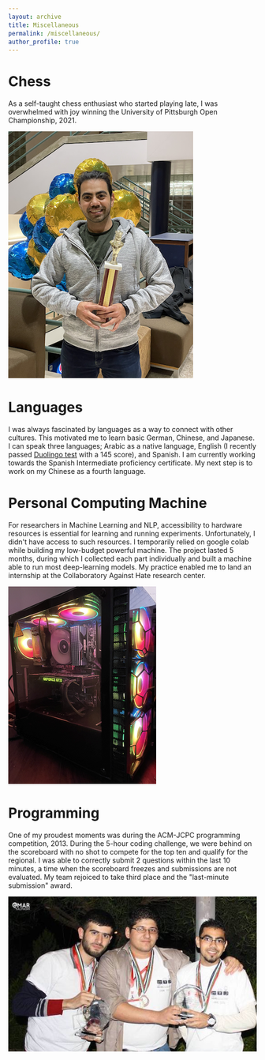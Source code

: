 ```yaml
---
layout: archive
title: Miscellaneous
permalink: /miscellaneous/
author_profile: true
---
```



# Chess
As a self-taught chess enthusiast who started playing late, I was overwhelmed with joy winning the University of Pittsburgh Open Championship, 2021. 

<img src="/images/chess_win.png">


# Languages
I was always fascinated by languages as a way to connect with other cultures. This motivated me to learn basic German, Chinese, and Japanese. I can speak three languages; Arabic as a native language, English (I recently passed [Duolingo test](/files/duolingo.pdf) with a 145 score), and Spanish. I am currently working towards the Spanish Intermediate proficiency certificate. My next step is to work on my Chinese as a fourth language.


# Personal Computing Machine
For researchers in Machine Learning and NLP, accessibility to hardware resources is essential for learning and running experiments. Unfortunately, I didn't have access to such resources. I temporarily relied on google colab while building my low-budget powerful machine. The project lasted 5 months, during which I collected each part individually and built a machine able to run most deep-learning models. My practice enabled me to land an internship at the Collaboratory Against Hate research center.

<img src="/images/beast.png">


# Programming
One of my proudest moments was during the ACM-JCPC programming competition, 2013. During the 5-hour coding challenge, we were behind on the scoreboard with no shot to compete for the top ten and qualify for the regional. I was able to correctly submit 2 questions within the last 10 minutes, a time when the scoreboard freezes and submissions are not evaluated. My team rejoiced to take third place and the "last-minute submission" award.

<img src="/images/ACM.jpeg">